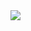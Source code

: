 <img src="https://capsule-render.vercel.app/api?type=waving&color=auto&height=300&section=header&text=just%20Do%20It!!&fontSize=40" />

